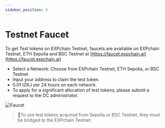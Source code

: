 ```yaml
---
sidebar_position: 5
---
```


# Testnet Faucet

To get Test tokens on EXPchain Testnet, faucets are available on EXPchain Testnet, ETH Sepolia and BSC Testnet at [https://faucet.expchain.ai](https://faucet.expchain.ai)

- Select a Network: Choose from EXPchain Testnet, ETH Sepolia, or BSC Testnet.
- Input your address to claim the test token.
- 0.01 tZKJ per 24 hours on each network.
- To apply for a significant allocation of test tokens, please submit a request to the DC administrator.

![Faucet](https://storage.googleapis.com/polyhedra-img/images/prod/Faucet_04.png)

> 🌟To use test tokens acquired from Sepolia or BSC Testnet, they must be bridged to the EXPchain Testnet.
